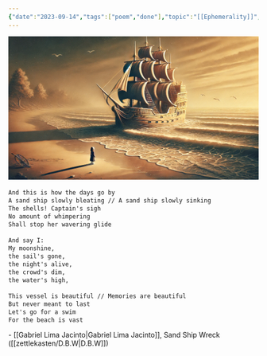 ```yaml
---
{"date":"2023-09-14","tags":["poem","done"],"topic":"[[Ephemerality]]","publish":true,"sr-due":"2025-02-21","sr-interval":1,"sr-ease":230,"PassFrontmatter":true}
---
```


![sand-ship-wreck.webp](../files/sand-ship-wreck.webp)
```elite
And this is how the days go by
A sand ship slowly bleating // A sand ship slowly sinking
The shells! Captain's sigh
No amount of whimpering
Shall stop her wavering glide

And say I:
My moonshine,
the sail's gone,
the night's alive,
the crowd's dim,
the water's high,

This vessel is beautiful // Memories are beautiful
But never meant to last
Let's go for a swim
For the beach is vast
```
\- [[Gabriel Lima Jacinto\|Gabriel Lima Jacinto]], Sand Ship Wreck ([[zettlekasten/D.B.W\|D.B.W]])
